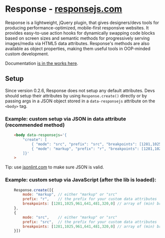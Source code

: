 # Response - [responsejs.com](http://responsejs.com)

Response is a lightweight, jQuery plugin, that gives designers/devs tools for producing performance-optimized, mobile-first responsive websites. It provides easy-to-use action hooks for dynamically swapping code blocks based on screen sizes and semantic methods for progressively serving images/media via HTML5 data attributes. Response's methods are also available as object properties, making them useful tools in OOP-minded custom development.

Documentation [is in the works here](http://responsejs.com).

## Setup

Since version 0.2.6, Response does not setup any default attributes. Devs should setup their attributes by using `Response.create()` directly or by passing args in a JSON object stored in a `data-responsejs` attribute on the `<body>` tag.

### Example: custom setup via JSON in data attribute (recommended method)
```html
    <body data-responsejs='{ 
        "create": [ 
            { "mode": "src", "prefix": "src", "breakpoints": [1281,1025,961,641,481,320,0] },
            { "mode": "markup", "prefix": "r", "breakpoints": [1281,1025,961,641,481,320,0] }
        ]}'
    >
```
Tip: use [jsonlint.com](http://jslint.com/) to make sure JSON is valid.

### Example: custom setup via JavaScript (after the lib is loaded):
```javascript
    Response.create([{
        mode: "markup", // either "markup" or "src"
        prefix: "r",    // the prefix for your custom data attributes
        breakpoints: [1281,1025,961,641,481,320,0] // array of (min) breakpoints
    },
    {
        mode: "src",    // either "markup" or "src"
        prefix: "src",  // the prefix for your custom data attributes
        breakpoints: [1281,1025,961,641,481,320,0] // array of (min) breakpoints
    }])
```